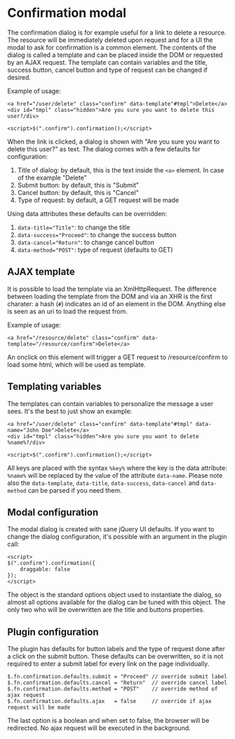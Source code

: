 Confirmation modal
===
The confirmation dialog is for example useful for a link to delete a resource. The resource will be immediately deleted upon request and for a UI the modal to ask for confirmation is a common element. 
The contents of the dialog is called a template and can be placed inside the DOM or requested by an AJAX request. The template can contain variables and the title, success button, cancel button and type of request can be changed if desired.

Example of usage:

    <a href="/user/delete" class="confirm" data-template"#tmpl">Delete</a>
    <div id="tmpl" class="hidden">Are you sure you want to delete this user?/div>

    <script>$(".confirm").confirmation();</script>

When the link is clicked, a dialog is shown with "Are you sure you want to delete this user?" as text. The dialog comes with a few defaults for configuration:

1. Title of dialog: by default, this is the text inside the `<a>` element. In case of the example "Delete"
2. Submit button: by default, this is "Submit"
3. Cancel button: by default, this is "Cancel"
4. Type of request: by default, a GET request will be made

Using data attributes these defaults can be overridden:

1. `data-title="Title"`: to change the title
2. `data-success="Proceed"`: to change the success button
3. `data-cancel="Return"`: to change cancel button
4. `data-method="POST"`: type of request (defaults to GET)

AJAX template
---
It is possible to load the template via an XmlHttpRequest. The difference between loading the template from the DOM and via an XHR is the first charater: a hash (`#`) indicates an id of an element in the DOM. Anything else is seen as an uri to load the request from.

Example of usage:

    <a href="/resource/delete" class="confirm" data-template="/resource/confirm">Delete</a>

An onclick on this element will trigger a GET request to /resource/confirm to load some html, which will be used as template.

Templating variables
---
The templates can contain variables to personalize the message a user sees. It's the best to just show an example:

    <a href="/user/delete" class="confirm" data-template"#tmpl" data-name="John Doe">Delete</a>
    <div id="tmpl" class="hidden">Are you sure you want to delete %name%?/div>

    <script>$(".confirm").confirmation();</script>

All keys are placed with the syntax `%key%` where the key is the data attribute: `%name%` will be replaced by the value of the attribute `data-name`. Please note also the `data-template`, `data-title`, `data-success`, `data-cancel` and `data-method` can be parsed if you need them.

Modal configuration
---
The modal dialog is created with sane jQuery UI defaults. If you want to change the dialog configuration, it's possible with an argument in the plugin call:

    <script>
    $(".confirm").confirmation({
        draggable: false
    });
    </script>

The object is the standard options object used to instantiate the dialog, so almost all options available for the dialog can be tuned with this object. The only two who will be overwritten are the title and buttons properties.

Plugin configuration
---
The plugin has defaults for button labels and the type of request done after a click on the submit button. These defaults can be overwritten, so it is not required to enter a submit label for every link on the page individually.

    $.fn.confirmation.defaults.submit = "Proceed" // override submit label
    $.fn.confirmation.defaults.cancel = "Return"  // override cancel label
    $.fn.confirmation.defaults.method = "POST"    // override method of ajax request
    $.fn.confirmation.defaults.ajax   = false     // override if ajax request will be made

The last option is a boolean and when set to false, the browser will be redirected. No ajax request will be executed in the background.